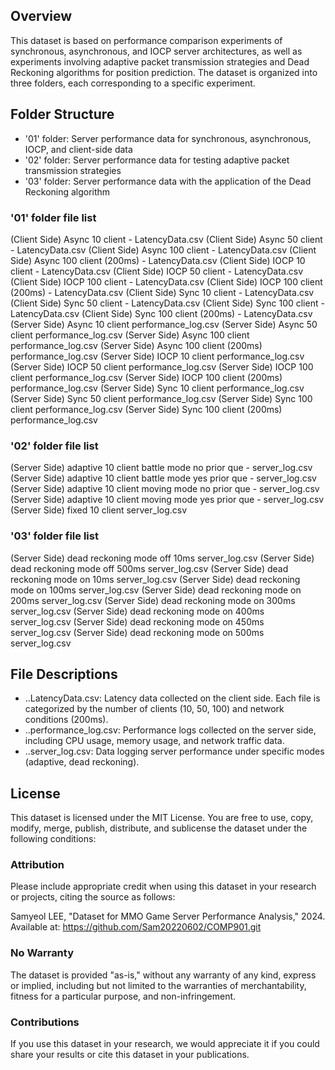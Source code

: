 ## Overview
This dataset is based on performance comparison experiments of synchronous, asynchronous, and IOCP server architectures, as well as experiments involving adaptive packet transmission strategies and Dead Reckoning algorithms for position prediction. The dataset is organized into three folders, each corresponding to a specific experiment.


## Folder Structure
- '01' folder: Server performance data for synchronous, asynchronous, IOCP, and client-side data
- '02' folder: Server performance data for testing adaptive packet transmission strategies
- '03' folder: Server performance data with the application of the Dead Reckoning algorithm

### '01' folder file list
(Client Side) Async 10 client - LatencyData.csv
(Client Side) Async 50 client - LatencyData.csv
(Client Side) Async 100 client - LatencyData.csv
(Client Side) Async 100 client (200ms) - LatencyData.csv
(Client Side) IOCP 10 client - LatencyData.csv
(Client Side) IOCP 50 client - LatencyData.csv
(Client Side) IOCP 100 client - LatencyData.csv
(Client Side) IOCP 100 client (200ms) - LatencyData.csv
(Client Side) Sync 10 client - LatencyData.csv
(Client Side) Sync 50 client - LatencyData.csv
(Client Side) Sync 100 client - LatencyData.csv
(Client Side) Sync 100 client (200ms) - LatencyData.csv
(Server Side) Async 10 client performance_log.csv
(Server Side) Async 50 client performance_log.csv
(Server Side) Async 100 client performance_log.csv
(Server Side) Async 100 client (200ms) performance_log.csv
(Server Side) IOCP 10 client performance_log.csv
(Server Side) IOCP 50 client performance_log.csv
(Server Side) IOCP 100 client performance_log.csv
(Server Side) IOCP 100 client (200ms) performance_log.csv
(Server Side) Sync 10 client performance_log.csv
(Server Side) Sync 50 client performance_log.csv
(Server Side) Sync 100 client performance_log.csv
(Server Side) Sync 100 client (200ms) performance_log.csv

### '02' folder file list
(Server Side) adaptive 10 client battle mode no prior que - server_log.csv
(Server Side) adaptive 10 client battle mode yes prior que - server_log.csv
(Server Side) adaptive 10 client moving mode no prior que - server_log.csv
(Server Side) adaptive 10 client moving mode yes prior que - server_log.csv
(Server Side) fixed 10 client server_log.csv

### '03' folder file list
(Server Side) dead reckoning mode off 10ms server_log.csv
(Server Side) dead reckoning mode off 500ms server_log.csv
(Server Side) dead reckoning mode on 10ms server_log.csv
(Server Side) dead reckoning mode on 100ms server_log.csv
(Server Side) dead reckoning mode on 200ms server_log.csv
(Server Side) dead reckoning mode on 300ms server_log.csv
(Server Side) dead reckoning mode on 400ms server_log.csv
(Server Side) dead reckoning mode on 450ms server_log.csv
(Server Side) dead reckoning mode on 500ms server_log.csv

## File Descriptions
- ..LatencyData.csv: Latency data collected on the client side. Each file is categorized by the number of clients (10, 50, 100) and network conditions (200ms).
- ..performance_log.csv: Performance logs collected on the server side, including CPU usage, memory usage, and network traffic data.
- ..server_log.csv: Data logging server performance under specific modes (adaptive, dead reckoning).

## License
This dataset is licensed under the MIT License. You are free to use, copy, modify, merge, publish, distribute, and sublicense the dataset under the following conditions:

### Attribution
Please include appropriate credit when using this dataset in your research or projects, citing the source as follows:

Samyeol LEE, "Dataset for MMO Game Server Performance Analysis," 2024. Available at: https://github.com/Sam20220602/COMP901.git

### No Warranty
The dataset is provided "as-is," without any warranty of any kind, express or implied, including but not limited to the warranties of merchantability, fitness for a particular purpose, and non-infringement.

### Contributions
If you use this dataset in your research, we would appreciate it if you could share your results or cite this dataset in your publications.